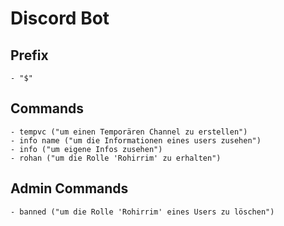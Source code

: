 # Discord Bot

## Prefix
    - "$"

## Commands
    - tempvc ("um einen Temporären Channel zu erstellen")
    - info name ("um die Informationen eines users zusehen")
    - info ("um eigene Infos zusehen")
    - rohan ("um die Rolle 'Rohirrim' zu erhalten")

## Admin Commands
    - banned ("um die Rolle 'Rohirrim' eines Users zu löschen")